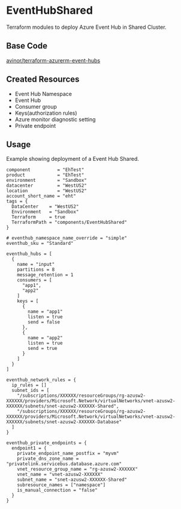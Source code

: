 # EventHubShared
Terraform modules to deploy Azure Event Hub in Shared Cluster.

## Base Code
[avinor/terraform-azurerm-event-hubs](https://github.com/avinor/terraform-azurerm-event-hubs)

## Created Resources
* Event Hub Namespace
* Event Hub
* Consumer group
* Keys(authorization rules)
* Azure monitor diagnostic setting
* Private endpoint

## Usage
Example showing deployment of a Event Hub Shared.
```
component          = "EhTest"
product            = "EhTest"
environment        = "Sandbox"
datacenter         = "WestUS2"
location           = "WestUS2"
account_short_name = "eht"
tags = {
  DataCenter    = "WestUS2"
  Environment   = "Sandbox"
  Terraform     = true
  TerraformPath = "components/EventHubShared"
}

# eventhub_namespace_name_override = "simple"
eventhub_sku = "Standard"

eventhub_hubs = [
  {
    name = "input"
    partitions = 8
    message_retention = 1
    consumers = [
      "app1",
      "app2"
    ]
    keys = [
      {
        name = "app1"
        listen = true
        send = false
      },
      {
        name = "app2"
        listen = true
        send = true
      }
    ]
  }
]

eventhub_network_rules = {
  ip_rules = []
  subnet_ids = [
    "/subscriptions/XXXXXX/resourceGroups/rg-azusw2-XXXXXX/providers/Microsoft.Network/virtualNetworks/vnet-azusw2-XXXXXX/subnets/snet-azusw2-XXXXXX-Shared",
    "/subscriptions/XXXXXX/resourceGroups/rg-azusw2-XXXXXX/providers/Microsoft.Network/virtualNetworks/vnet-azusw2-XXXXXX/subnets/snet-azusw2-XXXXXX-Database"
  ]
}

eventhub_private_endpoints = {
  endpoint1 = {
    private_endpoint_name_postfix = "myvm"
    private_dns_zone_name = "privatelink.servicebus.database.azure.com"
    vnet_resource_group_name = "rg-azusw2-XXXXXX"
    vnet_name = "vnet-azusw2-XXXXXX"
    subnet_name = "snet-azusw2-XXXXXX-Shared"
    subresource_names = ["namespace"]
    is_manual_connection = "false"
  }
}
```